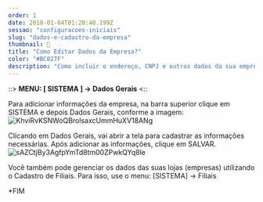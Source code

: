 ```yaml
---
order: 1
date: 2018-01-04T01:20:40.199Z
sessao: "configuracoes-iniciais"
slug: "dados-e-cadastro-da-empresa"
thumbnail: 🔖
title: "Como Editar Dados da Empresa?"
color: "#BC027F"
description: "Como incluir o endereço, CNPJ e outros dados da sua empresa/loja no sistema."
---
```


::> <b>MENU: [ SISTEMA ] -> Dados Gerais</b> <::

Para adicionar informações da empresa, na barra superior clique em SISTEMA e depois Dados Gerais, conforme a imagem:
![KhviRvKSNWoQBrolsaxcUmmHuXV18ANg](https://user-images.githubusercontent.com/7254854/125307437-6d6b7580-e306-11eb-820f-e230c08d09e7.png)

Clicando em Dados Gerais, vai abrir a tela para cadastrar as informações necessárias. Após adicionar as informações, clique em SALVAR.
![sAZCtjBy3AgfpYmTd8tm00ZPwkQYq8le](https://user-images.githubusercontent.com/7254854/125307493-78bea100-e306-11eb-88ec-9c0b090b93ab.png)

Você também pode gerenciar os dados das suas lojas (empresas) utilizando o Cadastro de Filiais. Para isso, use o menu: [SISTEMA] -> Filiais

*FIM
